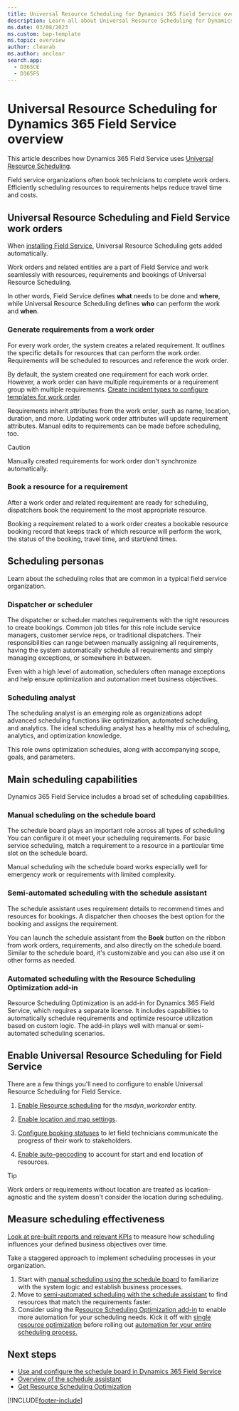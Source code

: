 ```yaml
---
title: Universal Resource Scheduling for Dynamics 365 Field Service overview
description: Learn all about Universal Resource Scheduling for Dynamics 365 Field Service
ms.date: 03/08/2023
ms.custom: bap-template
ms.topic: overview
author: clearab
ms.author: anclear
search.app: 
  - D365CE
  - D365FS
---
```



# Universal Resource Scheduling for Dynamics 365 Field Service overview

This article describes how Dynamics 365 Field Service uses [Universal Resource Scheduling](../common-scheduler/schedule-anything-with-universal-resource-scheduling.md).

Field service organizations often book technicians to complete work orders. Efficiently scheduling resources to requirements helps reduce travel time and costs.

## Universal Resource Scheduling and Field Service work orders

When [installing Field Service](install-field-service.md), Universal Resource Scheduling gets added automatically.

Work orders and related entities are a part of Field Service and work seamlessly with resources, requirements and bookings of Universal Resource Scheduling.

In other words, Field Service defines **what** needs to be done and **where**, while Universal Resource Scheduling defines **who** can perform the work and **when**.

### Generate requirements from a work order

For every work order, the system creates a related requirement. It outlines the specific details for resources that can perform the work order. Requirements will be scheduled to resources and reference the work order.

By default, the system created one requirement for each work order. However, a work order can have multiple requirements or a requirement group with multiple requirements. [Create incident types to configure templates for work order](configure-incident-types.md).

Requirements inherit attributes from the work order, such as name, location, duration, and more. Updating work order attributes will update requirement attributes. Manual edits to requirements can be made before scheduling, too.

> [!CAUTION]
> Manually created requirements for work order don't synchronize automatically.

### Book a resource for a requirement

After a work order and related requirement are ready for scheduling, dispatchers book the requirement to the most appropriate resource.

Booking a requirement related to a work order creates a bookable resource booking record that keeps track of which resource will perform the work, the status of the booking, travel time, and start/end times.

## Scheduling personas

Learn about the scheduling roles that are common in a typical field service organization.

### Dispatcher or scheduler

The dispatcher or scheduler matches requirements with the right resources to create bookings. Common job titles for this role include service managers, customer service reps, or traditional dispatchers. Their responsibilities can range between manually assigning all requirements, having the system automatically schedule all requirements and simply managing exceptions, or somewhere in between.

Even with a high level of automation, schedulers often manage exceptions and help ensure optimization and automation meet business objectives.

### Scheduling analyst

The scheduling analyst is an emerging role as organizations adopt advanced scheduling functions like optimization, automated scheduling, and analytics. The ideal scheduling analyst has a healthy mix of scheduling, analytics, and optimization knowledge.

This role owns optimization schedules, along with accompanying scope, goals, and parameters.

## Main scheduling capabilities

Dynamics 365 Field Service includes a broad set of scheduling capabilities.

### Manual scheduling on the schedule board

The schedule board plays an important role across all types of scheduling You can configure it ot meet your scheduling requirements. For basic service scheduling, match a requirement to a resource in a particular time slot on the schedule board.

Manual scheduling wih the schedule board works especially well for emergency work or requirements with limited complexity.

### Semi-automated scheduling with the schedule assistant

The schedule assistant uses requirement details to recommend times and resources for bookings. A dispatcher then chooses the best option for the booking and assigns the requirement.

You can launch the schedule assistant from the **Book** button on the ribbon from work orders, requirements, and also directly on the schedule board. Similar to the schedule board, it's customizable and you can also use it on other forms as needed.

### Automated scheduling with the Resource Scheduling Optimization add-in

Resource Scheduling Optimization is an add-in for Dynamics 365 Field Service, which requires a separate license. It includes capabilities to automatically schedule requirements and optimize resource utilization based on custom logic. The add-in plays well with manual or semi-automated scheduling scenarios.

## Enable Universal Resource Scheduling for Field Service

There are a few things you'll need to configure to enable Universal Resource Scheduling for Field Service.

1. [Enable Resource scheduling](schedule-new-entity.md) for the *msdyn_workorder* entity.

1. [Enable location and map settings](field-service-maps-address-locations.md).

1. [Configure booking statuses](set-up-booking-statuses.md) to let field technicians communicate the progress of their work to stakeholders.

1. [Enable auto-geocoding](turn-on-auto-geocoding.md) to account for start and end location of resources.

  > [!TIP]
  > Work orders or requirements without location are treated as location-agnostic and the system doesn't consider the location during scheduling.

## Measure scheduling effectiveness

[Look at pre-built reports and relevant KPIs](reports.md) to measure how scheduling influences your defined business objectives over time.

Take a staggered approach to implement scheduling processes in your organization.

1. Start with [manual scheduling using the schedule board](preview-schedule-board.md) to familiarize with the system logic and establish business processes.
1. Move to [semi-automated scheduling with the schedule assistant](schedule-assistant.md) to find resources that match the requirements faster.
1. Consider using the R[esource Scheduling Optimization add-in](rso-overview.md) to enable more automation for your scheduling needs. Kick it off with [single resource optimization](single-resource-optimization.md) before rolling out [automation for your entire scheduling process.](rso-schedule-optimization.md)
  
## Next steps

- [Use and configure the schedule board in Dynamics 365 Field Service](configure-schedule-board.md)
- [Overview of the schedule assistant](schedule-assistant.md)
- [Get Resource Scheduling Optimization](rso-get-install.md)

[!INCLUDE[footer-include](../includes/footer-banner.md)]
